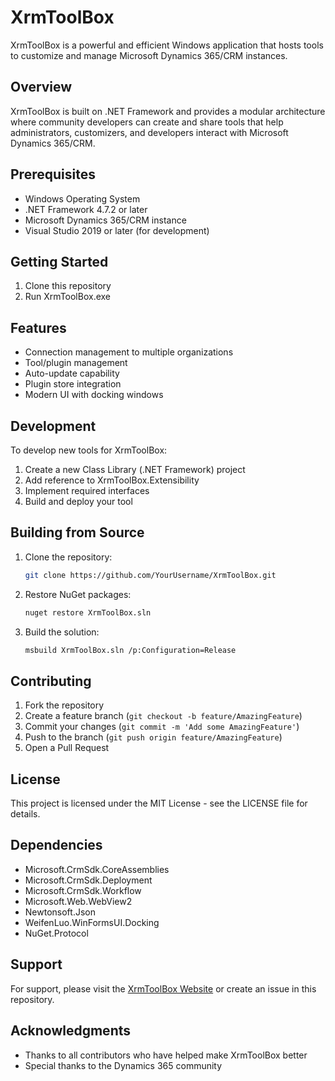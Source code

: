# XrmToolBox

XrmToolBox is a powerful and efficient Windows application that hosts tools to customize and manage Microsoft Dynamics 365/CRM instances.

## Overview

XrmToolBox is built on .NET Framework and provides a modular architecture where community developers can create and share tools that help administrators, customizers, and developers interact with Microsoft Dynamics 365/CRM.

## Prerequisites

- Windows Operating System
- .NET Framework 4.7.2 or later
- Microsoft Dynamics 365/CRM instance
- Visual Studio 2019 or later (for development)

## Getting Started

1. Clone this repository
2. Run XrmToolBox.exe

## Features

- Connection management to multiple organizations
- Tool/plugin management
- Auto-update capability
- Plugin store integration
- Modern UI with docking windows

## Development

To develop new tools for XrmToolBox:

1. Create a new Class Library (.NET Framework) project
2. Add reference to XrmToolBox.Extensibility
3. Implement required interfaces
4. Build and deploy your tool

## Building from Source

1. Clone the repository:

    ```bash
    git clone https://github.com/YourUsername/XrmToolBox.git
    ```

2. Restore NuGet packages:

    ```bash
    nuget restore XrmToolBox.sln
    ```

3. Build the solution:

    ```bash
    msbuild XrmToolBox.sln /p:Configuration=Release
    ```

## Contributing

1. Fork the repository
2. Create a feature branch (`git checkout -b feature/AmazingFeature`)
3. Commit your changes (`git commit -m 'Add some AmazingFeature'`)
4. Push to the branch (`git push origin feature/AmazingFeature`)
5. Open a Pull Request

## License

This project is licensed under the MIT License - see the LICENSE file for details.

## Dependencies

- Microsoft.CrmSdk.CoreAssemblies
- Microsoft.CrmSdk.Deployment
- Microsoft.CrmSdk.Workflow
- Microsoft.Web.WebView2
- Newtonsoft.Json
- WeifenLuo.WinFormsUI.Docking
- NuGet.Protocol

## Support

For support, please visit the [XrmToolBox Website](https://www.xrmtoolbox.com) or create an issue in this repository.

## Acknowledgments

- Thanks to all contributors who have helped make XrmToolBox better
- Special thanks to the Dynamics 365 community
